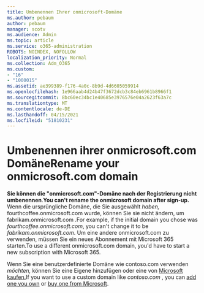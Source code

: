 ```yaml
---
title: Umbenennen Ihrer onmicrosoft-Domäne
ms.author: pebaum
author: pebaum
manager: scotv
ms.audience: Admin
ms.topic: article
ms.service: o365-administration
ROBOTS: NOINDEX, NOFOLLOW
localization_priority: Normal
ms.collection: Adm_O365
ms.custom:
- "16"
- "1000015"
ms.assetid: ae399389-f176-4a0c-8b9d-4d6605059914
ms.openlocfilehash: 1e966aab4d24b47f3672dcb3c84eb6961b8966f1
ms.sourcegitcommit: 8bc60ec34bc1e40685e3976576e04a2623f63a7c
ms.translationtype: MT
ms.contentlocale: de-DE
ms.lasthandoff: 04/15/2021
ms.locfileid: "51810231"
---
```

# <a name="rename-your-onmicrosoftcom-domain"></a><span data-ttu-id="9fb06-102">Umbenennen ihrer onmicrosoft.com Domäne</span><span class="sxs-lookup"><span data-stu-id="9fb06-102">Rename your onmicrosoft.com domain</span></span>

 <span data-ttu-id="9fb06-103">**Sie können die "onmicrosoft.com"-Domäne nach der Registrierung nicht umbenennen**.</span><span class="sxs-lookup"><span data-stu-id="9fb06-103">**You can't rename the onmicrosoft domain after sign-up.**</span></span> <span data-ttu-id="9fb06-104">Wenn die ursprüngliche Domäne, die Sie ausgewählt *haben,* fourthcoffee.onmicrosoft.com wurde, können Sie sie nicht ändern, um fabrikam.onmicrosoft.com *.*</span><span class="sxs-lookup"><span data-stu-id="9fb06-104">For example, if the initial domain you chose was  *fourthcoffee.onmicrosoft.com*, you can't change it to be  *fabrikam.onmicrosoft.com*.</span></span> <span data-ttu-id="9fb06-105">Um eine andere onmicrosoft.com zu verwenden, müssen Sie ein neues Abonnement mit Microsoft 365 starten.</span><span class="sxs-lookup"><span data-stu-id="9fb06-105">To use a different onmicrosoft.com domain, you'd have to start a new subscription with Microsoft 365.</span></span>
  
<span data-ttu-id="9fb06-106">Wenn Sie eine benutzerdefinierte Domäne wie contoso.com verwenden [](https://docs.microsoft.com/microsoft-365/admin/setup/add-domain) *möchten,* können Sie eine Eigene hinzufügen oder eine von [Microsoft kaufen.](https://docs.microsoft.com/microsoft-365/admin/get-help-with-domains/buy-a-domain-name)</span><span class="sxs-lookup"><span data-stu-id="9fb06-106">If you want to use a custom domain like  *contoso.com*  , you can [add one you own](https://docs.microsoft.com/microsoft-365/admin/setup/add-domain) or [buy one from Microsoft](https://docs.microsoft.com/microsoft-365/admin/get-help-with-domains/buy-a-domain-name).</span></span>
  
